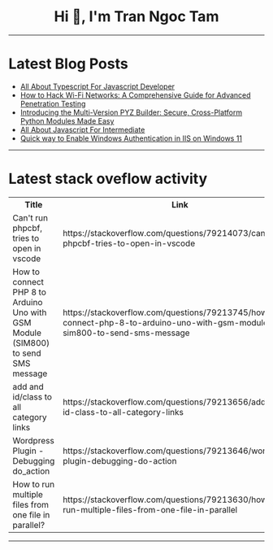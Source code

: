 <h1 align="center">Hi 👋, I'm Tran Ngoc Tam</h1>

---

# Latest Blog Posts 
<!-- BLOG-POST-LIST:START -->
- [All About Typescript For Javascript Developer](https://dev.to/sallbro/all-about-typescript-for-javascript-developer-3aim)
- [How to Hack Wi-Fi Networks: A Comprehensive Guide for Advanced Penetration Testing](https://dev.to/trixsec/how-to-hack-wi-fi-networks-a-comprehensive-guide-for-advanced-penetration-testing-3c5o)
- [Introducing the Multi-Version PYZ Builder: Secure, Cross-Platform Python Modules Made Easy](https://dev.to/alphabetanetcom/introducing-the-multi-version-pyz-builder-secure-cross-platform-python-modules-made-easy-5ela)
- [All About Javascript For Intermediate](https://dev.to/sallbro/all-about-javascript-for-intermediate-53ee)
- [Quick way to Enable Windows Authentication in IIS on Windows 11](https://dev.to/winsides/quick-way-to-enable-windows-authentication-in-iis-on-windows-11-2g5c)
<!-- BLOG-POST-LIST:END -->

---

# Latest stack oveflow activity
<table>
  <tr><th>Title</th><th>Link</th></tr>
  <!-- STACKOVERFLOW:START --><tr><td>Can&#39;t run phpcbf, tries to open in vscode</td><td>https://stackoverflow.com/questions/79214073/cant-run-phpcbf-tries-to-open-in-vscode</td></tr><tr><td>How to connect PHP 8 to Arduino Uno with GSM Module &lpar;SIM800&rpar; to send SMS message</td><td>https://stackoverflow.com/questions/79213745/how-to-connect-php-8-to-arduino-uno-with-gsm-module-sim800-to-send-sms-message</td></tr><tr><td>add and id/class to all category links</td><td>https://stackoverflow.com/questions/79213656/add-and-id-class-to-all-category-links</td></tr><tr><td>Wordpress Plugin - Debugging do_action</td><td>https://stackoverflow.com/questions/79213646/wordpress-plugin-debugging-do-action</td></tr><tr><td>How to run multiple files from one file in parallel?</td><td>https://stackoverflow.com/questions/79213630/how-to-run-multiple-files-from-one-file-in-parallel</td></tr><!-- STACKOVERFLOW:END -->
</table>

---



